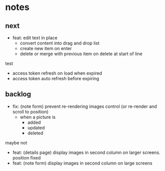 # notes

## next

- feat: edit text in place
  - convert content into drag and drop list
  - create new item on enter
  - delete or merge with previous item on delete at start of line

test
- access token refresh on load when expired
- access token auto refresh before expiring


## backlog

- fix: (note form) prevent re-rendering images control (or re-render and scroll to position)
  - when a picture is
    - added
    - updated
    - deleted

maybe not
- feat: (details page) display images in second column on larger screens. position fixed
- feat: (note form) display images in second column on large screens
